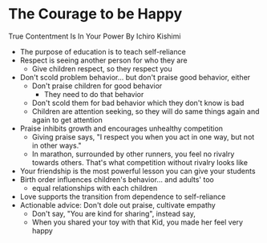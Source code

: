 # The Courage to be Happy

True Contentment Is In Your Power By Ichiro Kishimi

- The purpose of education is to teach self-reliance
- Respect is seeing another person for who they are
    - Give children respect, so they respect you
- Don't scold problem behavior... but don't praise good behavior, either
    - Don't praise children for good behavior
        - They need to do that behavior
    - Don't scold them for bad behavior which they don't know is bad
    - Children are attention seeking, so they will do same things again and again to get attention
- Praise inhibits growth and encourages unhealthy competition
    - Giving praise says, "I respect you when you act in one way, but not in other ways."
    - In marathon, surrounded by other runners, you feel no rivalry towards others. That's what competition without rivalry looks like
- Your friendship is the most powerful lesson you can give your students
- Birth order influences children's behavior... and adults' too
    - equal relationships with each children
- Love supports the transition from dependence to self-reliance
- Actionable advice: Don't dole out praise, cultivate empathy
    - Don't say, "You are kind for sharing", instead say,
    - When you shared your toy with that Kid, you made her feel very happy
